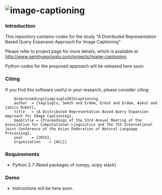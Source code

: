 # ![image-captioning](https://dl.dropboxusercontent.com/u/16169065/header.png)

### Introduction

This repository contains codes for the study "A Distributed Representation Based Query Expansion Approach for Image Captioning"

Please refer to project page for more details, which is available at 
http://www.semihyagcioglu.com/projects/image-captioning

Python codes for the proposed approach will be released here soon.

### Citing

If you find this software useful in your research, please consider citing:

		@inproceedings{yagcioglu2015captioning,
		author 	= {Yagcioglu, Semih and Erdem, Erkut and Erdem, Aykut and Çakıcı Ruket},
		title 	= {A Distributed Representation Based Query Expansion Approach for Image Captioning},
		booktitle = {Proceedings of the 53rd Annual Meeting of the Association for Computational Linguistics and The 7th International Joint Conference of the Asian Federation of Natural Language Processing},
		year 	= {2015},
		organization 	= {ACL}}

### Requirements

- Python 2.7 (Need packages of numpy, scipy stack)

### Demo

- Instructions will be here soon.
